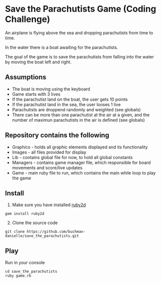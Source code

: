 # Save the Parachutists Game (Coding Challenge)
An airplane is flying above the sea and dropping parachutists from time to time.

In the water there is a boat awaiting for the parachutists. 

The goal of the game is to save the parachutists from falling into the water by moving the boat left and right.

## Assumptions
* The boat is moving using the keyboard
* Game starts with 3 lives
* If the parachutist land on the boat, the user gets 10 points
* If the parachutist land in the sea, the user looses 1 live
* Parachutists are droppend randomly and weighted (see globals)
* There can be more than one parachutist at the air at a given, and the number of maximun parachutists in the air is defined (see globals)

## Repository contains the following
* Graphics - holds all graphic elements displayed and its functionality 
* Images - all files provided for display
* Lib - contains global file for now, to hold all global constants
* Managers - contains game manager file, which responsible for board movements and score/live updates
* Game - main ruby file to run, which contains the main while loop to play the game

## Install
1. Make sure you have installed [ruby2d](https://github.com/ruby2d/ruby2d)
```
gem install ruby2d
```
2. Clone the source code 
```
git clone https://github.com/buchman-danielle/save_the_parachutists.git
```
## Play
Run in your console
```
cd save_the_parachutists
ruby game.rb
```
